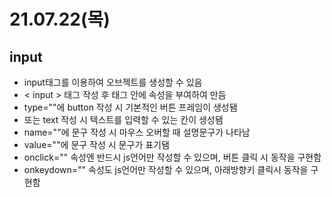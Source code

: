 # 21.07.22(목)
## input
- input태그를 이용하여 오브젝트를 생성할 수 있음
- < input > 태그 작성 후 태그 안에 속성을 부여하여 만듬
- type=""에 button 작성 시 기본적인 버튼 프레임이 생성됌
- 또는 text 작성 시 텍스트를 입력할 수 있는 칸이 생성됌
- name=""에 문구 작성 시 마우스 오버할 때 설명문구가 나타남
- value=""에 문구 작성 시 문구가 표기됌
- onclick="" 속성엔 반드시 js언어만 작성할 수 있으며, 버튼 클릭 시 동작을 구현함
- onkeydown="" 속성도 js언어만 작성할 수 있으며, 아래방향키 클릭시 동작을 구현함